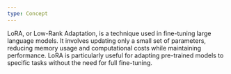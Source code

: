 ```yaml
---
type: Concept
---
```


LoRA, or Low-Rank Adaptation, is a technique used in fine-tuning large language models. It involves updating only a small set of parameters, reducing memory usage and computational costs while maintaining performance. LoRA is particularly useful for adapting pre-trained models to specific tasks without the need for full fine-tuning.